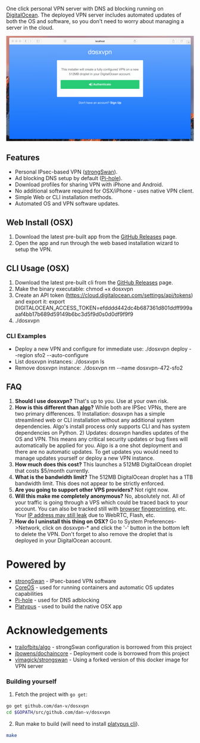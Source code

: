 One click personal VPN server with DNS ad blocking running on [DigitalOcean](https://digitalocean.com). The deployed VPN server includes automated updates of both the OS and software, so you don't need to worry about managing a server in the cloud.

![](/static/images/overview.gif?raw=true)

## Features
* Personal IPsec-based VPN ([strongSwan](https://strongswan.org/)).
* Ad blocking DNS setup by default ([Pi-hole](https://pi-hole.net/)).
* Download profiles for sharing VPN with iPhone and Android.
* No additional software required for OSX/iPhone - uses native VPN client.
* Simple Web or CLI installation methods.
* Automated OS and VPN software updates.

## Web Install (OSX) 
1. Download the latest pre-built app from the [GitHub Releases](https://github.com/dan-v/dosxvpn/releases) page.
2. Open the app and run through the web based installation wizard to setup the VPN.

## CLI Usage (OSX)
1. Download the latest pre-built cli from the [GitHub Releases](https://github.com/dan-v/dosxvpn/releases) page.
2. Make the binary executable: chmod +x dosxvpn
3. Create an API token (https://cloud.digitalocean.com/settings/api/tokens) and export it: export DIGITALOCEAN_ACCESS_TOKEN=efdddd442dc4b687361d801ddff999aaaf4bb17b689d59149b6bc3d5f9d0s0d0df9f9f9
4. ./dosxvpn

### CLI Examples
* Deploy a new VPN and configure for immediate use: ./dosxvpn deploy --region sfo2 --auto-configure
* List dosxvpn instances: ./dosxvpn ls
* Remove dosxvpn instance: ./dosxvpn rm --name dosxvpn-472-sfo2

## FAQ
1. <b>Should I use dosxvpn?</b> That's up to you. Use at your own risk.
2. <b>How is this different than [algo](https://github.com/trailofbits/algo)?</b> While both are IPSec VPNs, there are two primary differences. 1) Installation: dosxvpn has a simple streamlined web or CLI installation without any additional system dependencies. Algo's install process only supports CLI and has system dependencies on Python. 2) Updates: dosxvpn handles updates of the OS and VPN. This means any critical security updates or bug fixes will automatically be applied for you. Algo is a one shot deployment and there are no automatic updates. To get updates you would need to manage updates yourself or deploy a new VPN instance.
3. <b>How much does this cost?</b> This launches a 512MB DigitalOcean droplet that costs $5/month currently.
4. <b>What is the bandwidth limit?</b> The 512MB DigitalOcean droplet has a 1TB bandwidth limit. This does not appear to be strictly enforced.
5. <b>Are you going to support other VPS providers?</b> Not right now.
6. <b>Will this make me completely anonymous?</b> No, absolutely not. All of your traffic is going through a VPS which could be traced back to your account. You can also be tracked still with [browser fingerprinting](https://panopticlick.eff.org/), etc. Your [IP address may still leak](https://ipleak.net/) due to WebRTC, Flash, etc.
7. <b>How do I uninstall this thing on OSX?</b> Go to System Preferences->Network, click on dosxvpn-* and click the '-' button in the bottom left to delete the VPN. Don't forget to also remove the droplet that is deployed in your DigitalOcean account.

# Powered by
* [strongSwan](https://strongswan.org/) - IPsec-based VPN software
* [CoreOS](https://coreos.com/) - used for running containers and automatic OS updates capabilities
* [Pi-hole](https://pi-hole.net/) - used for DNS adblocking
* [Platypus](http://www.sveinbjorn.org/platypus) - used to build the native OSX app 

# Acknowledgements
* [trailofbits/algo](https://github.com/trailofbits/algo) - strongSwan configuration is borrowed from this project
* [jbowens/dochaincore](https://github.com/jbowens/dochaincore) - Deployment code is borrowed from this project
* [vimagick/strongswan](https://github.com/vimagick/dockerfiles/tree/master/strongswan) - Using a forked version of this docker image for VPN server

### Building yourself
1. Fetch the project with `go get`:

  ```sh
  go get github.com/dan-v/dosxvpn
  cd $GOPATH/src/github.com/dan-v/dosxvpn
  ```
  
2. Run make to build (will need to install [platypus cli](http://www.sveinbjorn.org/platypus)).

  ```sh
  make
  ```